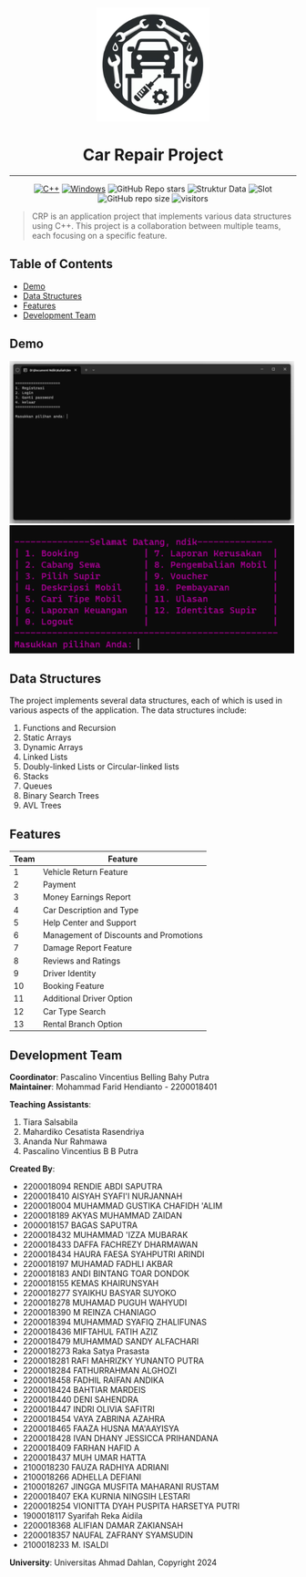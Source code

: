 <p align="center">
  <img src="src/icon.png" width="200" height="200" />
  <h1 align="center">Car Repair Project</h1>

___

<p align="center">
  <a href="https://www.cplusplus.com/"><img src="https://img.shields.io/badge/C%2B%2B-00599C?style=for-the-badge&logo=c%2B%2B&logoColor=white" alt="C++"></a>
  <a href="https://www.microsoft.com/windows"><img src="https://img.shields.io/badge/Windows-0078D6?style=for-the-badge&logo=windows&logoColor=white" alt="Windows"></a>
  <img src="https://img.shields.io/github/stars/IRedDragonICY/car-repair-project?style=social" alt="GitHub Repo stars">
  <img src="https://img.shields.io/badge/Struktur%20Data-2023-blue" alt="Struktur Data">
  <img src="https://img.shields.io/badge/Slot-Selasa%2009.00-blue" alt="Slot">
  <img src="https://img.shields.io/github/repo-size/IRedDragonICY/car-repair-project" alt="GitHub repo size">
  <img src="https://visitor-badge.laobi.icu/badge?page_id=IRedDragonICY.car-repair-project" alt="visitors">
</p>

>CRP is an application project that implements various data structures using C++. This project is a collaboration between multiple teams, each focusing on a specific feature.

## Table of Contents
- [Demo](#demo)
- [Data Structures](#data-structures)
- [Features](#features)
- [Development Team](#development-team)

## Demo

<img src="documentation/demo1.png" alt="demo1" width="500">
<img src="documentation/demo2.png" alt="demo2" width="500">

## Data Structures
The project implements several data structures, each of which is used in various aspects of the application. The data structures include:

1. Functions and Recursion
2. Static Arrays
3. Dynamic Arrays
4. Linked Lists
5. Doubly-linked Lists or Circular-linked lists
6. Stacks
7. Queues
8. Binary Search Trees
9. AVL Trees

## Features

| Team | Feature |
|------|---------|
| 1    | Vehicle Return Feature |
| 2    | Payment |
| 3    | Money Earnings Report |
| 4    | Car Description and Type |
| 5    | Help Center and Support |
| 6    | Management of Discounts and Promotions |
| 7    | Damage Report Feature |
| 8    | Reviews and Ratings |
| 9    | Driver Identity |
| 10   | Booking Feature |
| 11   | Additional Driver Option |
| 12   | Car Type Search |
| 13   | Rental Branch Option |

## Development Team

**Coordinator**: Pascalino Vincentius Belling Bahy Putra  
**Maintainer**: Mohammad Farid Hendianto - 2200018401

**Teaching Assistants**:  
1. Tiara Salsabila
2. Mahardiko Cesatista Rasendriya
3. Ananda Nur Rahmawa
4. Pascalino Vincentius B B Putra

**Created By**:  
- 2200018094	RENDIE ABDI SAPUTRA
- 2200018410	AISYAH SYAFI'I NURJANNAH
- 2200018004	MUHAMMAD GUSTIKA CHAFIDH 'ALIM
- 2200018189	AKYAS MUHAMMAD ZAIDAN
- 2000018157	BAGAS SAPUTRA
- 2200018432	MUHAMMAD 'IZZA MUBARAK
- 2200018433	DAFFA FACHREZY DHARMAWAN
- 2200018434	HAURA FAESA SYAHPUTRI ARINDI
- 2200018197	MUHAMAD FADHLI AKBAR
- 2200018183	ANDI BINTANG TOAR DONDOK
- 2200018155	KEMAS KHAIRUNSYAH
- 2200018277	SYAIKHU BASYAR SUYOKO
- 2200018278	MUHAMAD PUGUH WAHYUDI
- 2200018390	M REINZA CHANIAGO
- 2200018394	MUHAMMAD SYAFIQ ZHALIFUNAS
- 2200018436	MIFTAHUL FATIH AZIZ
- 2200018479	MUHAMMAD SANDY ALFACHARI
- 2200018273	Raka Satya Prasasta
- 2200018281	RAFI MAHRIZKY YUNANTO PUTRA
- 2200018284	FATHURRAHMAN ALGHOZI
- 2200018458	FADHIL RAIFAN ANDIKA
- 2200018424	BAHTIAR MARDEIS
- 2200018440	DENI SAHENDRA
- 2200018447	INDRI OLIVIA SAFITRI
- 2200018454	VAYA ZABRINA AZAHRA
- 2200018465	FAAZA HUSNA MA'AAYISYA
- 2200018428	IVAN DHANY JESSICCA PRIHANDANA
- 2200018409	FARHAN HAFID A
- 2200018437	MUH UMAR HATTA
- 2100018230	FAUZA RADHIYA ADRIANI
- 2100018266	ADHELLA DEFIANI
- 2100018267	JINGGA MUSFITA MAHARANI RUSTAM
- 2200018407	EKA KURNIA NINGSIH LESTARI
- 2200018254	VIONITTA DYAH PUSPITA HARSETYA PUTRI
- 1900018117	Syarifah Reka Aidila
- 2200018368	ALIFIAN DAMAR ZAKIANSAH
- 2200018357	NAUFAL ZAFRANY SYAMSUDIN
- 2100018233	M. ISALDI

**University**: Universitas Ahmad Dahlan, Copyright 2024
